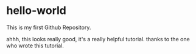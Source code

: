 # hello-world
This is my first Github Repository.

ahhh, this looks really good, it's a really helpful tutorial. 
thanks to the one who wrote this tutorial. 
